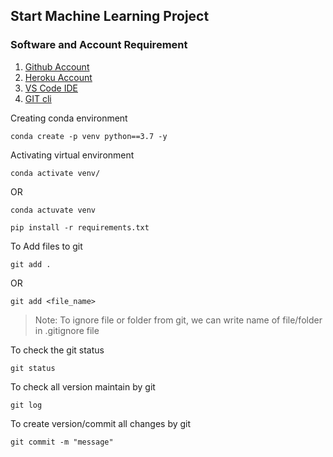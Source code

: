 ## Start Machine Learning Project

### Software and Account Requirement

1. [Github Account](https://github.com/)
2. [Heroku Account](https://id.heroku.com/login)
3. [VS Code IDE](https://code.visualstudio.com/download)
4. [GIT cli](https://git-scm.com/downloads)


Creating conda environment
```
conda create -p venv python==3.7 -y
```

Activating virtual environment
```
conda activate venv/
```
OR
```
conda actuvate venv
```

```
pip install -r requirements.txt
```

To Add files to git
```
git add .
```
OR
```
git add <file_name>
```
> Note: To ignore file or folder from git, we can write name of file/folder in .gitignore file

To check the git status
```
git status
```

To check all version maintain by git
```
git log
```

To create version/commit all changes by git
```
git commit -m "message"
```